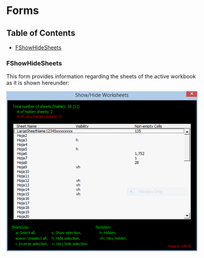 <!--
  Author: Cesar Raul Urteaga-Reyesvera.
-->

# Forms

## Table of Contents

-   [FShowHideSheets](#fshowhidesheets)

### FShowHideSheets

This form provides information regarding the sheets of the active workbook as it is shown hereunder:

<img src="_IMAGES\FShowHideSheets.png">
